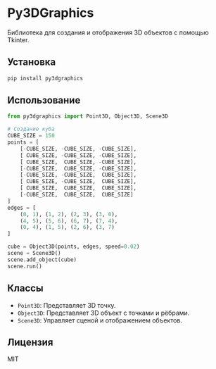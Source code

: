 # Py3DGraphics

Библиотека для создания и отображения 3D объектов с помощью Tkinter.

## Установка

```bash
pip install py3dgraphics
```

## Использование

```python
from py3dgraphics import Point3D, Object3D, Scene3D

# Создание куба
CUBE_SIZE = 150
points = [
    [-CUBE_SIZE, -CUBE_SIZE, -CUBE_SIZE],
    [ CUBE_SIZE, -CUBE_SIZE, -CUBE_SIZE],
    [ CUBE_SIZE,  CUBE_SIZE, -CUBE_SIZE],
    [-CUBE_SIZE,  CUBE_SIZE, -CUBE_SIZE],
    [-CUBE_SIZE, -CUBE_SIZE,  CUBE_SIZE],
    [ CUBE_SIZE, -CUBE_SIZE,  CUBE_SIZE],
    [ CUBE_SIZE,  CUBE_SIZE,  CUBE_SIZE],
    [-CUBE_SIZE,  CUBE_SIZE,  CUBE_SIZE]
]
edges = [
    (0, 1), (1, 2), (2, 3), (3, 0),
    (4, 5), (5, 6), (6, 7), (7, 4),
    (0, 4), (1, 5), (2, 6), (3, 7)
]

cube = Object3D(points, edges, speed=0.02)
scene = Scene3D()
scene.add_object(cube)
scene.run()
```

## Классы

- `Point3D`: Представляет 3D точку.
- `Object3D`: Представляет 3D объект с точками и рёбрами.
- `Scene3D`: Управляет сценой и отображением объектов.

## Лицензия

MIT
